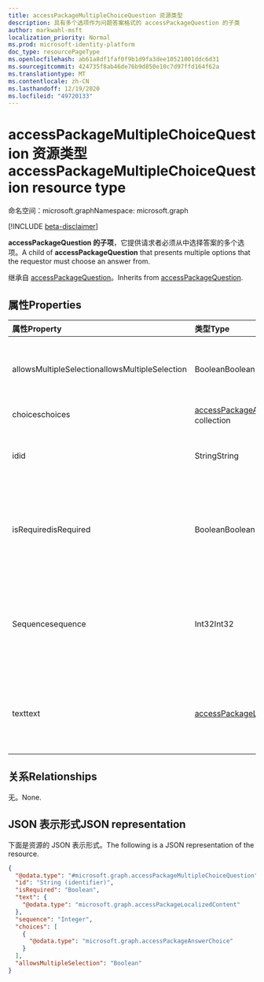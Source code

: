 ```yaml
---
title: accessPackageMultipleChoiceQuestion 资源类型
description: 具有多个选项作为问题答案格式的 accessPackageQuestion 的子类
author: markwahl-msft
localization_priority: Normal
ms.prod: microsoft-identity-platform
doc_type: resourcePageType
ms.openlocfilehash: ab61a8df1faf0f9b1d9fa3dee10521001ddc6d31
ms.sourcegitcommit: 424735f8ab46de76b9d850e10c7d97ffd164f62a
ms.translationtype: MT
ms.contentlocale: zh-CN
ms.lasthandoff: 12/19/2020
ms.locfileid: "49720133"
---
```

# <a name="accesspackagemultiplechoicequestion-resource-type"></a><span data-ttu-id="42090-103">accessPackageMultipleChoiceQuestion 资源类型</span><span class="sxs-lookup"><span data-stu-id="42090-103">accessPackageMultipleChoiceQuestion resource type</span></span>

<span data-ttu-id="42090-104">命名空间：microsoft.graph</span><span class="sxs-lookup"><span data-stu-id="42090-104">Namespace: microsoft.graph</span></span>

[!INCLUDE [beta-disclaimer](../../includes/beta-disclaimer.md)]

<span data-ttu-id="42090-105">**accessPackageQuestion 的子项**，它提供请求者必须从中选择答案的多个选项。</span><span class="sxs-lookup"><span data-stu-id="42090-105">A child of **accessPackageQuestion** that presents multiple options that the requestor must choose an answer from.</span></span>

<span data-ttu-id="42090-106">继承自 [accessPackageQuestion](../resources/accesspackagequestion.md)。</span><span class="sxs-lookup"><span data-stu-id="42090-106">Inherits from [accessPackageQuestion](../resources/accesspackagequestion.md).</span></span>

## <a name="properties"></a><span data-ttu-id="42090-107">属性</span><span class="sxs-lookup"><span data-stu-id="42090-107">Properties</span></span>
|<span data-ttu-id="42090-108">属性</span><span class="sxs-lookup"><span data-stu-id="42090-108">Property</span></span>|<span data-ttu-id="42090-109">类型</span><span class="sxs-lookup"><span data-stu-id="42090-109">Type</span></span>|<span data-ttu-id="42090-110">说明</span><span class="sxs-lookup"><span data-stu-id="42090-110">Description</span></span>|
|:---|:---|:---|
|<span data-ttu-id="42090-111">allowsMultipleSelection</span><span class="sxs-lookup"><span data-stu-id="42090-111">allowsMultipleSelection</span></span>|<span data-ttu-id="42090-112">Boolean</span><span class="sxs-lookup"><span data-stu-id="42090-112">Boolean</span></span>|<span data-ttu-id="42090-113">指示请求者是否可以选择多个选项作为其答案。</span><span class="sxs-lookup"><span data-stu-id="42090-113">Indicates whether requestor can select multiple choices as their answer.</span></span>|
|<span data-ttu-id="42090-114">choices</span><span class="sxs-lookup"><span data-stu-id="42090-114">choices</span></span>|<span data-ttu-id="42090-115">[accessPackageAnswerChoice](../resources/accesspackageanswerchoice.md) 集合</span><span class="sxs-lookup"><span data-stu-id="42090-115">[accessPackageAnswerChoice](../resources/accesspackageanswerchoice.md) collection</span></span>|<span data-ttu-id="42090-116">答案选择列表。</span><span class="sxs-lookup"><span data-stu-id="42090-116">List of answer choices.</span></span>|
|<span data-ttu-id="42090-117">id</span><span class="sxs-lookup"><span data-stu-id="42090-117">id</span></span>|<span data-ttu-id="42090-118">String</span><span class="sxs-lookup"><span data-stu-id="42090-118">String</span></span>|<span data-ttu-id="42090-119">问题的 ID。</span><span class="sxs-lookup"><span data-stu-id="42090-119">ID of the question.</span></span> <span data-ttu-id="42090-120">继承自 [accessPackageQuestion](../resources/accesspackagequestion.md)。</span><span class="sxs-lookup"><span data-stu-id="42090-120">Inherited from [accessPackageQuestion](../resources/accesspackagequestion.md).</span></span>|
|<span data-ttu-id="42090-121">isRequired</span><span class="sxs-lookup"><span data-stu-id="42090-121">isRequired</span></span>|<span data-ttu-id="42090-122">Boolean</span><span class="sxs-lookup"><span data-stu-id="42090-122">Boolean</span></span>|<span data-ttu-id="42090-123">指示请求者是否需要提供答案。</span><span class="sxs-lookup"><span data-stu-id="42090-123">Indicates whether the requestor is required to supply an answer or not.</span></span> <span data-ttu-id="42090-124">继承自 [accessPackageQuestion](../resources/accesspackagequestion.md)。</span><span class="sxs-lookup"><span data-stu-id="42090-124">Inherited from [accessPackageQuestion](../resources/accesspackagequestion.md).</span></span>|
|<span data-ttu-id="42090-125">Sequence</span><span class="sxs-lookup"><span data-stu-id="42090-125">sequence</span></span>|<span data-ttu-id="42090-126">Int32</span><span class="sxs-lookup"><span data-stu-id="42090-126">Int32</span></span>|<span data-ttu-id="42090-127">向请求者显示问题列表时此问题的相对位置。</span><span class="sxs-lookup"><span data-stu-id="42090-127">Relative position of this question when displaying a list of questions to the requestor.</span></span> <span data-ttu-id="42090-128">继承自 [accessPackageQuestion](../resources/accesspackagequestion.md)。</span><span class="sxs-lookup"><span data-stu-id="42090-128">Inherited from [accessPackageQuestion](../resources/accesspackagequestion.md).</span></span>|
|<span data-ttu-id="42090-129">text</span><span class="sxs-lookup"><span data-stu-id="42090-129">text</span></span>|[<span data-ttu-id="42090-130">accessPackageLocalizedContent</span><span class="sxs-lookup"><span data-stu-id="42090-130">accessPackageLocalizedContent</span></span>](../resources/accesspackagelocalizedcontent.md)|<span data-ttu-id="42090-131">要显示请求者的问题的文本。</span><span class="sxs-lookup"><span data-stu-id="42090-131">The text of the question to show the requestor.</span></span> <span data-ttu-id="42090-132">继承自 [accessPackageQuestion](../resources/accesspackagequestion.md)。</span><span class="sxs-lookup"><span data-stu-id="42090-132">Inherited from [accessPackageQuestion](../resources/accesspackagequestion.md).</span></span>|

## <a name="relationships"></a><span data-ttu-id="42090-133">关系</span><span class="sxs-lookup"><span data-stu-id="42090-133">Relationships</span></span>
<span data-ttu-id="42090-134">无。</span><span class="sxs-lookup"><span data-stu-id="42090-134">None.</span></span>

## <a name="json-representation"></a><span data-ttu-id="42090-135">JSON 表示形式</span><span class="sxs-lookup"><span data-stu-id="42090-135">JSON representation</span></span>
<span data-ttu-id="42090-136">下面是资源的 JSON 表示形式。</span><span class="sxs-lookup"><span data-stu-id="42090-136">The following is a JSON representation of the resource.</span></span>
<!-- {
  "blockType": "resource",
  "@odata.type": "microsoft.graph.accessPackageMultipleChoiceQuestion"
}
-->
``` json
{
  "@odata.type": "#microsoft.graph.accessPackageMultipleChoiceQuestion",
  "id": "String (identifier)",
  "isRequired": "Boolean",
  "text": {
    "@odata.type": "microsoft.graph.accessPackageLocalizedContent"
  },
  "sequence": "Integer",
  "choices": [
    {
      "@odata.type": "microsoft.graph.accessPackageAnswerChoice"
    }
  ],
  "allowsMultipleSelection": "Boolean"
}
```
